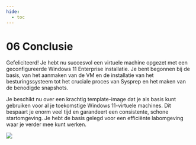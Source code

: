 ```yaml
---
hide:
  - toc
---
```


# 06 Conclusie

Gefeliciteerd! Je hebt nu succesvol een virtuele machine opgezet met een geconfigureerde Windows 11 Enterprise installatie. Je bent begonnen bij de basis, van het aanmaken van de VM en de installatie van het besturingssysteem tot het cruciale proces van Sysprep en het maken van de benodigde snapshots.

Je beschikt nu over een krachtig template-image dat je als basis kunt gebruiken voor al je toekomstige Windows 11-virtuele machines. Dit bespaart je enorm veel tijd en garandeert een consistente, schone startomgeving. Je hebt de basis gelegd voor een efficiënte labomgeving waar je verder mee kunt werken.

<img src="../setup-windows11-vm-virtualbox.png"/>